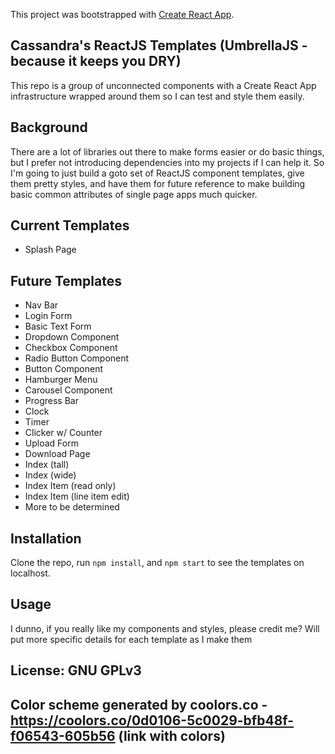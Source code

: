 This project was bootstrapped with [Create React App](https://github.com/facebook/create-react-app).

## Cassandra's ReactJS Templates (UmbrellaJS - because it keeps you DRY)

This repo is a group of unconnected components with a Create React App infrastructure wrapped around them so I can test and style them easily.

## Background

There are a lot of libraries out there to make forms easier or do basic things, but I prefer not introducing dependencies into my projects if I can help it.  So I'm going to just build a goto set of ReactJS component templates, give them pretty styles, and have them for future reference to make building
basic common attributes of single page apps much quicker.

## Current Templates
- Splash Page

## Future Templates
- Nav Bar
- Login Form
- Basic Text Form
- Dropdown Component
- Checkbox Component
- Radio Button Component
- Button Component
- Hamburger Menu
- Carousel Component
- Progress Bar
- Clock
- Timer
- Clicker w/ Counter
- Upload Form
- Download Page
- Index (tall)
- Index (wide)
- Index Item (read only)
- Index Item (line item edit)
- More to be determined

## Installation

Clone the repo, run ```npm install```, and ```npm start``` to see the templates on localhost.

## Usage
I dunno, if you really like my components and styles, please credit me?  Will put more specific details for each template as I make them

## License: GNU GPLv3

## Color scheme generated by coolors.co - https://coolors.co/0d0106-5c0029-bfb48f-f06543-605b56 (link with colors)




